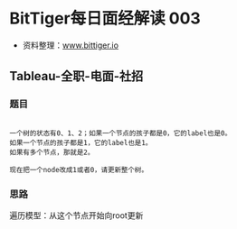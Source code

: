 # BitTiger每日面经解读 003

- 资料整理：www.bittiger.io

## Tableau-全职-电面-社招

### 题目

```

一个树的状态有0、1、2；如果一个节点的孩子都是0，它的label也是0。
如果一个节点的孩子都是1，它的label也是1。
如果有多个节点，那就是2。

现在把一个node改成1或者0，请更新整个树。

```

### 思路

遍历模型：从这个节点开始向root更新
